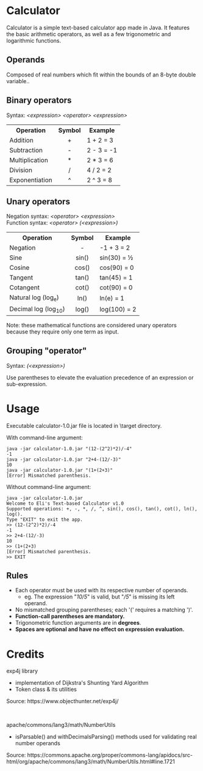 # Calculator

Calculator is a simple text-based calculator app made in Java. It features the basic arithmetic operators, as well as a few trigonometric and logarithmic functions. 
   

## Operands
   
Composed of real numbers which fit within the bounds of an 8-byte double variable..
   

## Binary operators
Syntax: *&lt;expression&gt; &lt;operator&gt;  &lt;expression&gt;*

<table>
    <tr>
        <th>Operation</th>
        <th>Symbol</th>
        <th>Example</th>
    </tr>
    <tr>
        <td>Addition</td>
        <td style="text-align:center">+</td>
        <td>1 + 2 = 3</td>
    </tr>
    <tr>
        <td>Subtraction</td>
        <td style="text-align:center">-</td>
        <td>2 - 3 = -1</td>
    </tr>    
    <tr>
        <td>Multiplication</td>
        <td style="text-align:center">*</td>
        <td>2 * 3 = 6</td>
    </tr>    
    <tr>
        <td>Division</td>
        <td style="text-align:center">/</td>
        <td>4 / 2 = 2</td>
    </tr>
    <tr>
        <td>Exponentiation</td>
        <td style="text-align:center">^</td>
        <td>2 ^ 3 = 8</td>
    </tr>
</table>
   

## Unary operators
Negation syntax: *&lt;operator&gt; &lt;expression&gt;* <br>
Function syntax: *&lt;operator&gt; (&lt;expression&gt;)*

<table>
    <tr>
        <th>Operation</th>
        <th>Symbol</th>
        <th>Example</th>
    </tr>
    <tr>
        <td>Negation</td>
        <td style="text-align:center">-</td>
        <td>-1 + 3 = 2</td>
    </tr>
    <tr>
        <td>Sine</td>
        <td style="text-align:center">sin()</td>
        <td>sin(30) = &frac12 </td>
    </tr>    
    <tr>
        <td>Cosine</td>
        <td style="text-align:center">cos()</td>
        <td>cos(90) = 0</td>
    </tr>    
    <tr>
        <td>Tangent</td>
        <td style="text-align:center">tan()</td>
        <td>tan(45) = 1</td>
    </tr>
    <tr>
        <td>Cotangent</td>
        <td style="text-align:center">cot()</td>
        <td>cot(90) = 0</td>
    </tr>
    <tr>
        <td>Natural log (log<sub>e</sub>)</td>
        <td style="text-align:center">ln()</td>
        <td>ln(e) = 1</td>
    </tr>
    <tr>
        <td>Decimal log (log<sub>10</sub>)</td>
        <td style="text-align:center">log()</td>
        <td>log(100) = 2</td>
    </tr>
</table>

Note: these mathematical functions are considered unary operators because they require only one term as input.
  
## Grouping "operator"
Syntax: *(&lt;expression&gt;)*
   
Use parentheses to elevate the evaluation precedence of an expression or sub-expression.
  

# Usage
Executable calculator-1.0.jar file is located in \target directory.

With command-line argument:
```
java -jar calculator-1.0.jar "(12-(2^2)*2)/-4"
-1
java -jar calculator-1.0.jar "2+4-(12/-3)"
10
java -jar calculator-1.0.jar "(1+(2+3)"
[Error] Mismatched parenthesis.
```

Without command-line argument:
```
java -jar calculator-1.0.jar
Welcome to Eli's Text-based Calculator v1.0
Supported operations: +, -, *, /, ^, sin(), cos(), tan(), cot(), ln(), log().
Type "EXIT" to exit the app.
>> (12-(2^2)*2)/-4
-1
>> 2+4-(12/-3)
10
>> (1+(2+3)
[Error] Mismatched parenthesis.
>> EXIT

```
   
## Rules
* Each operator must be used with its respective number of operands.
    - eg. The expression "*10/5*" is valid, but "*/5*" is missing its left operand.
* No mismatched grouping parentheses; each '(' requires a matching ')'.
* **Function-call parentheses are mandatory.**
* Trigonometric function arguments are in **degrees**.
* **Spaces are optional and have no effect on expression evaluation.**

# Credits

exp4j library  
* implementation of Dijkstra's Shunting Yard Algorithm
* Token class & its utilities
<p>Source: https://www.objecthunter.net/exp4j/</p> <br>
   
apache/commons/lang3/math/NumberUtils
* isParsable() and withDecimalsParsing() methods used for validating real number operands
<p>Source: https://commons.apache.org/proper/commons-lang/apidocs/src-html/org/apache/commons/lang3/math/NumberUtils.html#line.1721</p>
